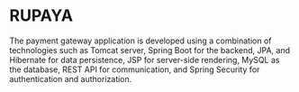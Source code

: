 # RUPAYA
The payment gateway application is developed using a combination of technologies such as Tomcat server, Spring Boot for the backend, JPA, and Hibernate for data persistence, JSP for server-side rendering, MySQL as the database, REST API for communication, and Spring Security for authentication and authorization.
